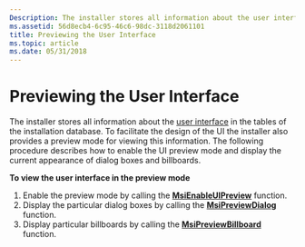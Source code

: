 ```yaml
---
Description: The installer stores all information about the user interface in the tables of the installation database.
ms.assetid: 56d8ecb4-6c95-46c6-98dc-3118d2061101
title: Previewing the User Interface
ms.topic: article
ms.date: 05/31/2018
---
```


# Previewing the User Interface

The installer stores all information about the [user interface](user-interface.md) in the tables of the installation database. To facilitate the design of the UI the installer also provides a preview mode for viewing this information. The following procedure describes how to enable the UI preview mode and display the current appearance of dialog boxes and billboards.

**To view the user interface in the preview mode**

1.  Enable the preview mode by calling the [**MsiEnableUIPreview**](/windows/desktop/api/Msiquery/nf-msiquery-msienableuipreview) function.
2.  Display the particular dialog boxes by calling the [**MsiPreviewDialog**](/windows/desktop/api/Msiquery/nf-msiquery-msipreviewdialoga) function.
3.  Display particular billboards by calling the [**MsiPreviewBillboard**](/windows/desktop/api/Msiquery/nf-msiquery-msipreviewbillboarda) function.

 

 



